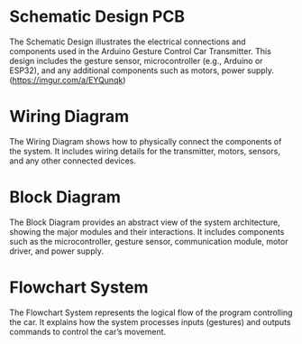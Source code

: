 # Schematic Design PCB
The Schematic Design illustrates the electrical connections and components used in the Arduino Gesture Control Car Transmitter. This design includes the gesture sensor, microcontroller (e.g., Arduino or ESP32), and any additional components such as motors, power supply.
(https://imgur.com/a/EYQunqk)



# Wiring Diagram 
The Wiring Diagram shows how to physically connect the components of the system. It includes wiring details for the transmitter, motors, sensors, and any other connected devices.

# Block Diagram
The Block Diagram provides an abstract view of the system architecture, showing the major modules and their interactions. It includes components such as the microcontroller, gesture sensor, communication module, motor driver, and power supply.

# Flowchart System
The Flowchart System represents the logical flow of the program controlling the car. It explains how the system processes inputs (gestures) and outputs commands to control the car’s movement.
